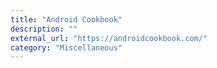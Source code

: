```yaml
---
title: "Android Cookbook"
description: ""
external_url: "https://androidcookbook.com/"
category: "Miscellaneous"
---
```

